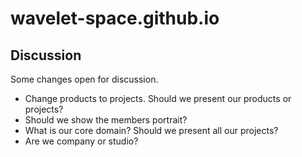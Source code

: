# wavelet-space.github.io

## Discussion

Some changes open for discussion.

- Change products to projects. Should we present our products or projects?
- Should we show the members portrait?
- What is our core domain? Should we present all our projects?
- Are we company or studio?